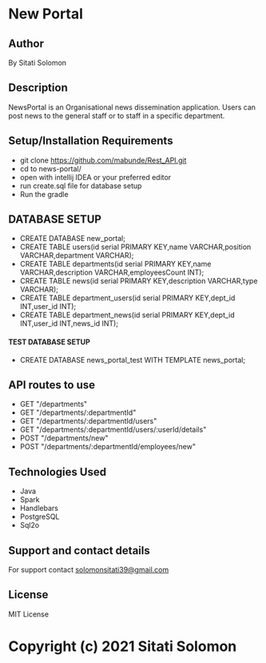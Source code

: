 # New Portal
## Author
By Sitati Solomon

## Description
NewsPortal is an Organisational news dissemination application. Users can post news to the general staff or to staff in a specific department.
## Setup/Installation Requirements
* git clone https://github.com/mabunde/Rest_API.git
* cd to news-portal/
* open with intellij IDEA or your preferred editor
* run create.sql file for database setup
* Run the gradle

## DATABASE SETUP
* CREATE DATABASE new_portal;
* CREATE TABLE users(id serial PRIMARY KEY,name VARCHAR,position VARCHAR,department VARCHAR);
* CREATE TABLE departments(id serial PRIMARY KEY,name VARCHAR,description VARCHAR,employeesCount INT);
* CREATE TABLE news(id serial PRIMARY KEY,description VARCHAR,type VARCHAR);
* CREATE TABLE department_users(id serial PRIMARY KEY,dept_id INT,user_id INT);
* CREATE TABLE department_news(id serial PRIMARY KEY,dept_id INT,user_id INT,news_id INT);

#### TEST DATABASE SETUP
* CREATE DATABASE news_portal_test WITH TEMPLATE news_portal;

## API routes to use
* GET "/departments"
* GET "/departments/:departmentId"
* GET "/departments/:departmentId/users"
* GET "/departments/:departmentId/users/:userId/details"
* POST "/departments/new"
* POST "/departments/:departmentId/employees/new"
## Technologies Used
* Java
* Spark
* Handlebars
* PostgreSQL
* Sql2o
## Support and contact details
For support contact solomonsitati39@gmail.com

## License
MIT License

# Copyright (c) 2021 Sitati Solomon